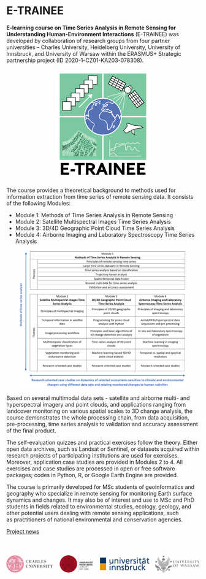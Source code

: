 # E-TRAINEE

**E-learning course on Time Series Analysis in Remote Sensing for Understanding Human-Environment Interactions** (E-TRAINEE) was developed by collaboration of research groups from four
partner universities – Charles University, Heidelberg University, University of Innsbruck, and
University of Warsaw within the ERASMUS+ Strategic partnership project (ID 2020-1-CZ01-KA203-078308).

<center>
<img src="assets/img/logo_etrainee_full.svg" alt="Logo" title="E-TRAINEE logo" width="250">
</center>

The course provides a theoretical background to methods used for information extraction from time
series of remote sensing data. It consists of the following Modules:


* Module 1: Methods of Time Series Analysis in Remote Sensing
* Module 2: Satellite Multispectral Images Time Series Analysis
* Module 3: 3D/4D Geographic Point Cloud Time Series Analysis
* Module 4: Airborne Imaging and Laboratory Spectroscopy Time Series Analysis


<center>
<img src="assets/img/course_structure.png" alt="Course structure" width="90%">
</center>


Based on several multimodal data sets - satellite and airborne multi- and hyperspectral imagery and
point clouds, and applications ranging from landcover monitoring on various spatial scales to 3D change
analysis, the course demonstrates the whole processing chain, from data acquisition, pre-processing, 
time series analysis to validation and accuracy assessment of the final product. 

The self-evaluation quizzes and practical exercises follow the theory. Either open data archives, such as
Landsat or Sentinel, or datasets acquired within research projects of participating institutions are
used for exercises. Moreover, application case studies are provided in Modules 2 to 4. All
exercises and case studies are processed in open or free software packages; codes in Python, R, or
Google Earth Engine are provided.

The course is primarily developed for MSc students of geoinformatics and geography who
specialize in remote sensing for monitoring Earth surface dynamics and changes. 
It may also be of interest and use to MSc and PhD students in fields related to environmental 
studies, ecology, geology, and other potential users dealing with remote sensing applications, 
such as practitioners of national environmental and conservation agencies.



[Project news](http://web.natur.cuni.cz/gis/etrainee/news.html)

<center>
<img src="assets/img/uni_logos.png" alt="University logo" title="University logo" width="700" style="margin: 40px 0px 50px 0px;">
</center>